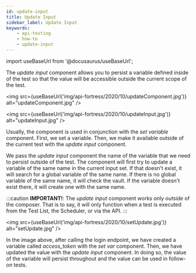 ```yaml
---
id: update-input
title: Update Input
sidebar_label: Update Input
keywords:
    - api-testing
    - how-to
    - update-input
---
```


import useBaseUrl from '@docusaurus/useBaseUrl';

The  _update input_ component allows you to persist a variable defined inside of the test so that the value will be accessible outside the current scope of the test.

<img src={useBaseUrl('img/api-fortress/2020/10/updateComponent.jpg')} alt="updateComponent.jpg" />

<img src={useBaseUrl('img/api-fortress/2020/10/updateInput.jpg')} alt="updateInput.jpg" />

Usually, the component is used in conjunction with the _set variable_ component. First, we set a variable. Then, we make it available outside of the current test with the _update input_ component.

We pass the _update input_ component the name of the variable that we need to persist outside of the test. The component will first try to update a variable of the same name in the current input set. If that doesn't exist, it will search for a global variable of the same name. If there is no global variable of the same name, it will check the vault. If the variable doesn't exist there, it will create one with the same name.

:::caution **IMPORTANT!**: 
The _update input_ component works only _outside_ of the composer. That is to say, it will only function when a test is executed from the Test List, the Scheduler, or via the API.
:::

<img src={useBaseUrl('img/api-fortress/2020/10/setUpdate.jpg')} alt="setUpdate.jpg" />

In the image above, after calling the login endpoint, we have created a variable called _access_token_ with the _set var_ component. Then, we have updated the value with the _update input_ component. In doing so, the value of the variable will persist throughout and the value can be used in follow-on tests.
